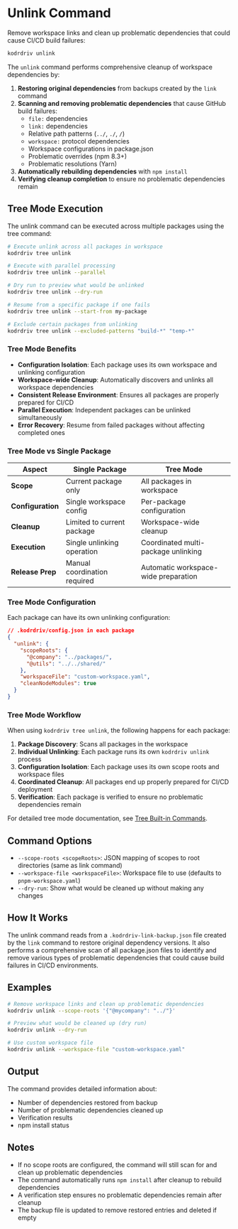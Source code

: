 # Unlink Command

Remove workspace links and clean up problematic dependencies that could cause CI/CD build failures:

```bash
kodrdriv unlink
```

The `unlink` command performs comprehensive cleanup of workspace dependencies by:

1. **Restoring original dependencies** from backups created by the `link` command
2. **Scanning and removing problematic dependencies** that cause GitHub build failures:
   - `file:` dependencies
   - `link:` dependencies
   - Relative path patterns (`../`, `./`, `/`)
   - `workspace:` protocol dependencies
   - Workspace configurations in package.json
   - Problematic overrides (npm 8.3+)
   - Problematic resolutions (Yarn)
3. **Automatically rebuilding dependencies** with `npm install`
4. **Verifying cleanup completion** to ensure no problematic dependencies remain

## Tree Mode Execution

The unlink command can be executed across multiple packages using the tree command:

```bash
# Execute unlink across all packages in workspace
kodrdriv tree unlink

# Execute with parallel processing
kodrdriv tree unlink --parallel

# Dry run to preview what would be unlinked
kodrdriv tree unlink --dry-run

# Resume from a specific package if one fails
kodrdriv tree unlink --start-from my-package

# Exclude certain packages from unlinking
kodrdriv tree unlink --excluded-patterns "build-*" "temp-*"
```

### Tree Mode Benefits

- **Configuration Isolation**: Each package uses its own workspace and unlinking configuration
- **Workspace-wide Cleanup**: Automatically discovers and unlinks all workspace dependencies
- **Consistent Release Environment**: Ensures all packages are properly prepared for CI/CD
- **Parallel Execution**: Independent packages can be unlinked simultaneously
- **Error Recovery**: Resume from failed packages without affecting completed ones

### Tree Mode vs Single Package

| Aspect | Single Package | Tree Mode |
|--------|---------------|-----------|
| **Scope** | Current package only | All packages in workspace |
| **Configuration** | Single workspace config | Per-package configuration |
| **Cleanup** | Limited to current package | Workspace-wide cleanup |
| **Execution** | Single unlinking operation | Coordinated multi-package unlinking |
| **Release Prep** | Manual coordination required | Automatic workspace-wide preparation |

### Tree Mode Configuration

Each package can have its own unlinking configuration:

```json
// .kodrdriv/config.json in each package
{
  "unlink": {
    "scopeRoots": {
      "@company": "../packages/",
      "@utils": "../../shared/"
    },
    "workspaceFile": "custom-workspace.yaml",
    "cleanNodeModules": true
  }
}
```

### Tree Mode Workflow

When using `kodrdriv tree unlink`, the following happens for each package:

1. **Package Discovery**: Scans all packages in the workspace
2. **Individual Unlinking**: Each package runs its own `kodrdriv unlink` process
3. **Configuration Isolation**: Each package uses its own scope roots and workspace files
4. **Coordinated Cleanup**: All packages end up properly prepared for CI/CD deployment
5. **Verification**: Each package is verified to ensure no problematic dependencies remain

For detailed tree mode documentation, see [Tree Built-in Commands](tree-built-in-commands.md#kodrdriv-tree-unlink).

## Command Options

- `--scope-roots <scopeRoots>`: JSON mapping of scopes to root directories (same as link command)
- `--workspace-file <workspaceFile>`: Workspace file to use (defaults to `pnpm-workspace.yaml`)
- `--dry-run`: Show what would be cleaned up without making any changes

## How It Works

The unlink command reads from a `.kodrdriv-link-backup.json` file created by the `link` command to restore original dependency versions. It also performs a comprehensive scan of all package.json files to identify and remove various types of problematic dependencies that could cause build failures in CI/CD environments.

## Examples

```bash
# Remove workspace links and clean up problematic dependencies
kodrdriv unlink --scope-roots '{"@mycompany": "../"}'

# Preview what would be cleaned up (dry run)
kodrdriv unlink --dry-run

# Use custom workspace file
kodrdriv unlink --workspace-file "custom-workspace.yaml"
```

## Output

The command provides detailed information about:
- Number of dependencies restored from backup
- Number of problematic dependencies cleaned up
- Verification results
- npm install status

## Notes

- If no scope roots are configured, the command will still scan for and clean up problematic dependencies
- The command automatically runs `npm install` after cleanup to rebuild dependencies
- A verification step ensures no problematic dependencies remain after cleanup
- The backup file is updated to remove restored entries and deleted if empty
